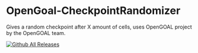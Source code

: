 # OpenGoal-CheckpointRandomizer
Gives a random checkpoint after X amount of cells, uses OpenGOAL project by the OpenGOAL team.

[![Github All Releases](https://img.shields.io/github/Downloads/zedb0t/OpenGoal-CheckpointRandomizer/total.svg)]()

